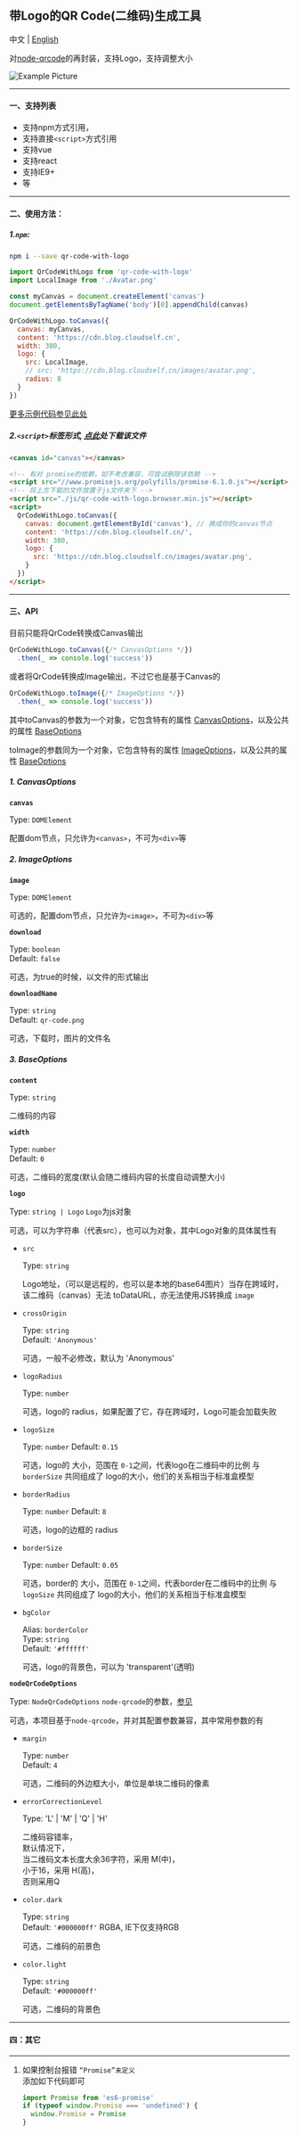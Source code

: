 ## 带Logo的QR Code(二维码)生成工具  

中文 | [English](./README-en.md)

对[node-qrcode](https://github.com/soldair/node-qrcode)的再封装，支持Logo，支持调整大小

![Example Picture](https://raw.githubusercontent.com/HerbLuo/qr-code-with-logo/master/qr-code-with-logo-screenshot-v5.png)

___

#### 一、支持列表
- 支持npm方式引用，
- 支持直接`<script>`方式引用
- 支持vue
- 支持react
- 支持IE9+
- 等

___

#### 二、使用方法：
##### 1.`npm`:
```bash
npm i --save qr-code-with-logo
```

```javascript
import QrCodeWithLogo from 'qr-code-with-logo'
import LocalImage from './Avatar.png'

const myCanvas = document.createElement('canvas')
document.getElementsByTagName('body')[0].appendChild(canvas)

QrCodeWithLogo.toCanvas({
  canvas: myCanvas,
  content: 'https://cdn.blog.cloudself.cn',
  width: 380,
  logo: {
    src: LocalImage,
    // src: 'https://cdn.blog.cloudself.cn/images/avatar.png',
    radius: 8
  }
})
```
[更多示例代码参见此处](https://github.com/HerbLuo/qr-code-with-logo/blob/master/test/module/entry.js)

##### 2.`<script>`标签形式, [点此](https://raw.githubusercontent.com/HerbLuo/qr-code-with-logo/master/lib/qr-code-with-logo.browser.min.js)处下载该文件
```html
<canvas id="canvas"></canvas>

<!-- 有对 promise的依赖，如不考虑兼容，可尝试删除该依赖 -->
<script src="//www.promisejs.org/polyfills/promise-6.1.0.js"></script>
<!-- 将上方下载的文件放置于js文件夹下 -->
<script src="./js/qr-code-with-logo.browser.min.js"></script>
<script>
  QrCodeWithLogo.toCanvas({
    canvas: document.getElementById('canvas'), // 换成你的canvas节点
    content: 'https://cdn.blog.cloudself.cn/',
    width: 380,
    logo: {
      src: 'https://cdn.blog.cloudself.cn/images/avatar.png',
    }
  })
</script>
```

____

#### 三、API  

目前只能将QrCode转换成Canvas输出
```javascript
QrCodeWithLogo.toCanvas({/* CanvasOptions */})
  .then(_ => console.log('success'))
```
或者将QrCode转换成Image输出，不过它也是基于Canvas的  
```javascript
QrCodeWithLogo.toImage({/* ImageOptions */})
  .then(_ => console.log('success'))
```

其中toCanvas的参数为一个对象，它包含特有的属性 [CanvasOptions](#1-canvasoptions)，以及公共的属性 [BaseOptions](#3-baseoptions)  

toImage的参数同为一个对象，它包含特有的属性 [ImageOptions](#2-imageoptions)，以及公共的属性 [BaseOptions](#3-baseoptions)  


##### 1. CanvasOptions

**`canvas`**  

Type: `DOMElement`  

配置dom节点，只允许为`<canvas>`，不可为`<div>`等  


##### 2. ImageOptions

**`image`**  

Type: `DOMElement`  

可选的，配置dom节点，只允许为`<image>`，不可为`<div>`等  


**`download`**  

Type: `boolean`  
Default: `false`  

可选，为true的时候，以文件的形式输出  


**`downloadName`**  

Type: `string`  
Default: `qr-code.png`  

可选，下载时，图片的文件名


##### 3. BaseOptions

**`content`**  

Type: `string`  

二维码的内容  


**`width`**  

Type: `number`  
Default: `0` 

可选，二维码的宽度(默认会随二维码内容的长度自动调整大小)  


**`logo`**  

Type: `string | Logo` `Logo`为js对象

可选，可以为字符串（代表src），也可以为对象，其中Logo对象的具体属性有  

* `src`  

  Type: `string`  
  
  Logo地址，（可以是远程的，也可以是本地的base64图片）当存在跨域时，该二维码（canvas）无法 toDataURL，亦无法使用JS转换成 `image`
  
* `crossOrigin`  

  Type: `string`  
  Default: `'Anonymous'`
  
  可选，一般不必修改，默认为 'Anonymous'  
  
* `logoRadius`  

  Type: `number`
    
  可选，logo的 radius，如果配置了它，存在跨域时，Logo可能会加载失败
  
* `logoSize`  

  Type: `number`
  Default: `0.15`
    
  可选，logo的 大小，范围在 `0-1`之间，代表logo在二维码中的比例
  与 `borderSize` 共同组成了 logo的大小，他们的关系相当于标准盒模型  
    
* `borderRadius`  

  Type: `number`
  Default: `8`
 
  可选，logo的边框的 radius
  
* `borderSize`  

  Type: `number`
  Default: `0.05`
    
  可选，border的 大小，范围在 `0-1`之间，代表border在二维码中的比例
  与 `logoSize` 共同组成了 logo的大小，他们的关系相当于标准盒模型
  
* `bgColor`  

  Alias: `borderColor`  
  Type: `string`  
  Default: `'#ffffff'`
  
  可选，logo的背景色，可以为 'transparent'(透明)   
  
  
**`nodeQrCodeOptions`**  

Type: `NodeQrCodeOptions`  `node-qrcode`的参数，[参见](https://github.com/soldair/node-qrcode#qr-code-options)

可选，本项目基于`node-qrcode`，并对其配置参数兼容，其中常用参数的有

* `margin`  

  Type: `number`  
  Default: `4`
  
  可选，二维码的外边框大小，单位是单块二维码的像素  

* `errorCorrectionLevel`

  Type: 'L' | 'M' | 'Q' | 'H'
  
  二维码容错率，  
  默认情况下，  
  当二维码文本长度大余36字符，采用 M(中)，  
  小于16，采用 H(高)，  
  否则采用Q   
  
* `color.dark`  

  Type: `string`  
  Default: `'#000000ff'`  RGBA, IE下仅支持RGB
  
  可选，二维码的前景色  
  
* `color.light`  

  Type: `string`  
  Default: `'#000000ff'`
  
  可选，二维码的背景色  
  
_____

#### 四：其它

_____

1. 如果控制台报错 `“Promise”未定义`  
   添加如下代码即可
   ```javascript
   import Promise from 'es6-promise'
   if (typeof window.Promise === 'undefined') {
     window.Promise = Promise
   }
   ```
